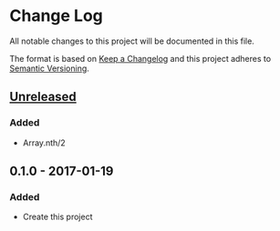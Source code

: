 # Change Log
All notable changes to this project will be documented in this file.

The format is based on [Keep a Changelog](http://keepachangelog.com/) 
and this project adheres to [Semantic Versioning](http://semver.org/).

## [Unreleased]
### Added
- Array.nth/2

## 0.1.0 - 2017-01-19
### Added
- Create this project

[Unreleased]: https://github.com/olivierlacan/keep-a-changelog/compare/v0.1.0...HEAD
